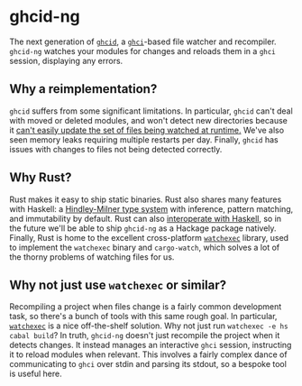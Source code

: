 # ghcid-ng

The next generation of [`ghcid`][ghcid], a [`ghci`][ghci]-based file watcher
and recompiler. `ghcid-ng` watches your modules for changes and reloads them in
a `ghci` session, displaying any errors.

[ghcid]: https://github.com/ndmitchell/ghcid
[ghci]: https://downloads.haskell.org/ghc/latest/docs/users_guide/ghci.html


## Why a reimplementation?

`ghcid` suffers from some significant limitations. In particular, `ghcid` can't
deal with moved or deleted modules, and won't detect new directories because it
[can't easily update the set of files being watched at runtime.][ghcid-wait]
We've also seen memory leaks requiring multiple restarts per day. Finally,
`ghcid` has issues with changes to files not being detected correctly.

[ghcid-wait]: https://github.com/ndmitchell/ghcid/blob/e2852979aa644c8fed92d46ab529d2c6c1c62b59/src/Wait.hs#L81-L83


## Why Rust?

Rust makes it easy to ship static binaries. Rust also shares many features with
Haskell: a [Hindley-Milner type system][hm] with inference, pattern matching,
and immutability by default. Rust can also [interoperate with
Haskell][hs-bindgen], so in the future we'll be able to ship `ghcid-ng` as a
Hackage package natively. Finally, Rust is home to the excellent cross-platform
[`watchexec`][watchexec] library, used to implement the `watchexec` binary and
`cargo-watch`, which solves a lot of the thorny problems of watching files for
us.

[hm]: https://en.wikipedia.org/wiki/Hindley%E2%80%93Milner_type_system
[hs-bindgen]: https://engineering.iog.io/2023-01-26-hs-bindgen-introduction/
[watchexec]: https://github.com/watchexec/watchexec


## Why not just use `watchexec` or similar?

Recompiling a project when files change is a fairly common development task, so
there's a bunch of tools with this same rough goal. In particular,
[`watchexec`][watchexec] is a nice off-the-shelf solution. Why not just run
`watchexec -e hs cabal build`? In truth, `ghcid-ng` doesn't just recompile the
project when it detects changes. It instead manages an interactive `ghci`
session, instructing it to reload modules when relevant. This involves a fairly
complex dance of communicating to `ghci` over stdin and parsing its stdout, so
a bespoke tool is useful here.
